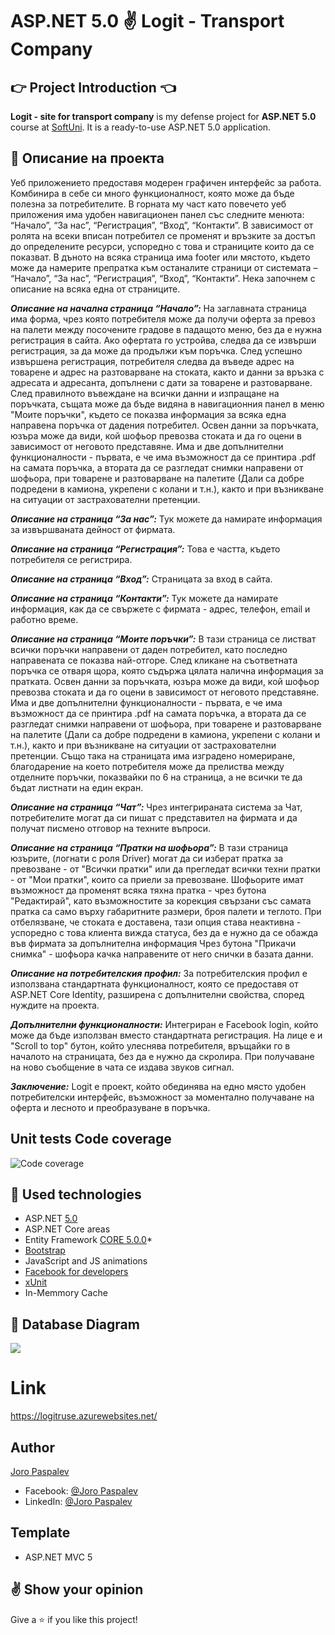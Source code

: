 # ASP.NET 5.0  :v: **Logit - Transport Company**

## :point_right: Project Introduction :point_left:

**Logit - site for transport company** is my defense project for **ASP.NET 5.0** course at [SoftUni](https://softuni.bg/trainings/3177/asp-dot-net-core-october-2020/internal#lesson-18363). 
It is a ready-to-use ASP.NET 5.0 application.

## :pencil: Описание на проекта
Уеб приложението предоставя модерен графичен интерфейс за работа. Комбинира в себе си много функционалност, която може да бъде полезна за потребителите. В горната му част като повечето уеб приложения има удобен навигационен панел със следните менюта: “Начало”, “За нас”, “Регистрация”, “Вход”, “Контакти”. В зависимост от ролята на всеки вписан потребител се променят и връзките за достъп до определените ресурси, успоредно с това и страниците които да се показват.
В дъното на всяка страница има footer или мястото, където може да намерите препратка към останалите страници от системата – “Начало”, “За нас”, “Регистрация”, “Вход”, “Контакти”.
Нека започнем с описание на всяка една от страниците.

**_Описание на начална страница “Начало”:_**
На заглавната страница има форма, чрез която потребителя може да получи оферта за превоз на палети между посочените градове в падащото меню, без да е нужна регистрация в сайта. 
Ако офертата го устройва, следва да се извърши регистрация, за да може да продължи към поръчка. 
След успешно извършена регистрация, потребителя следва да въведе адрес на товарене и адрес на разтоварване на стоката, както и данни за връзка с адресата и адресанта, допълнени с дати за товарене и разтоварване. След правилното въвеждане на всички данни и изпращане на поръчката, същата може да бъде видяна в навигационния панел в меню "Моите поръчки", където се показва информация за всяка една направена поръчка от дадения потребител. 
Освен данни за поръчката, юзъра може да види, кой шофьор превозва стоката и да го оцени в зависимост от неговото представяне. 
Има и две допълнителни функционалности - първата, е че има възможност да се принтира .pdf на самата поръчка, а втората да се разгледат снимки направени от шофьора, при товарене и разтоварване на палетите (Дали са добре подредени в камиона, укрепени с колани и т.н.), както и при възникване на ситуации от застрахователни претенции. 

**_Описание на страница “За нас”:_**
Тук можете да намирате информация за извършваната дейност от фирмата.

**_Описание на страница “Регистрация”:_**
Това е частта, където потребителя се регистрира.

**_Описание на страница “Вход”:_**
Страницата за вход в сайта.

**_Описание на страница “Контакти”:_**
Тук можете да намирате информация, как да се свържете с фирмата - адрес, телефон, email и работно време. 

**_Описание на страница “Моите поръчки”:_**
В тази страница се листват всички поръчки направени от даден потребител, като последно направената се показва най-отгоре. След кликане на съответната поръчка се отваря щора, която съдържа цялата налична информация за пратката.
Освен данни за поръчката, юзъра може да види, кой шофьор превозва стоката и да го оцени в зависимост от неговото представяне. Има и две допълнителни функционалности - първата, е че има възможност да се принтира .pdf на самата поръчка, а втората да се разгледат снимки направени от шофьора, при товарене и разтоварване на палетите (Дали са добре подредени в камиона, укрепени с колани и т.н.), както и при възникване на ситуации от застрахователни претенции. 
Също така на страницата има изградено номериране, благодарение на което потребителя може да прелиства между отделните поръчки, показвайки по 6 на страница, а не всички те да бъдат листнати на един екран.

**_Описание на страница “Чат”:_**
Чрез интегрираната система за Чат, потребителите могат да си пишат с представител на фирмата и да получат писмено отговор на техните въпроси.

**_Описание на страница “Пратки на шофьора”:_**
В тази страница юзърите, (логнати с роля Driver) могат да си изберат пратка за превозване - от "Всички пратки" или да прегледат всички техни пратки - от "Мои пратки", които са приели за превозване.
Шофьорите имат възможност да променят всяка тяхна пратка - чрез бутона "Редактирай", като възможностите за корекция свързани със самата пратка са само върху габаритните размери, броя палети и теглото. 
При отбелязване, че стоката е доставена, тази опция става неактивна - успоредно с това клиента вижда статуса, без да е нужно да се обажда във фирмата за допълнителна информация
Чрез бутона "Прикачи снимка" - шофьора качка направените от него снички в базата данни. 

**_Описание на потребителския профил:_**
За потребителския профил е използвана стандартната функционалност, която се предоставя от ASP.NET Core Identity, разширена с допълнителни свойства, според нуждите на проекта.

**_Допълнителни функционалности:_**
Интегриран е Facebook login, който може да бъде използван вместо стандартната регистрация.
На лице е и "Scroll to top" бутон, който улеснява потребителя, връщайки го в началото на страницата, без да е нужно да скролира.
При получаване на ново съобщение в чата се издава звуков сигнал.

**_Заключение:_**
Logit е проект, който обединява на едно място удобен потребителски интерфейс, възможност за моментално получаване на оферта и лесното и преобразуване в поръчка.
 
## Unit tests Code coverage

![Code coverage](https://app.box.com/s/67wa4uuxsdran3hduq9sklj68gul40hb)

## :hammer: Used technologies
* ASP.NET [5.0](https://dotnet.microsoft.com/download/dotnet/5.0)
* ASP.NET Core areas
* Entity Framework [CORE 5.0.0](https://docs.microsoft.com/en-us/ef/core/what-is-new/ef-core-5.0/whatsnew)*
* [Bootstrap](https://github.com/twbs/bootstrap)
* JavaScript and JS animations
* [Facebook for developers](https://developers.facebook.com)
* [xUnit](https://github.com/xunit/xunit)
* In-Memmory Cache

## :floppy_disk: Database Diagram
![](https://app.box.com/s/rbm5rjsf9pvliemgdw7gt0tk4h6p4teg)

# Link
https://logitruse.azurewebsites.net/

## Author

[Joro Paspalev](https://github.com/JoroPaspalev?tab=repositories)
- Facebook: [@Joro Paspalev](https://www.facebook.com/joro.paspalev.7/)
- LinkedIn: [@Joro Paspalev](https://www.linkedin.com/in/joro-paspalev-a91bab186/)

## Template
- ASP.NET MVC 5

## :v: Show your opinion

Give a :star: if you like this project!

